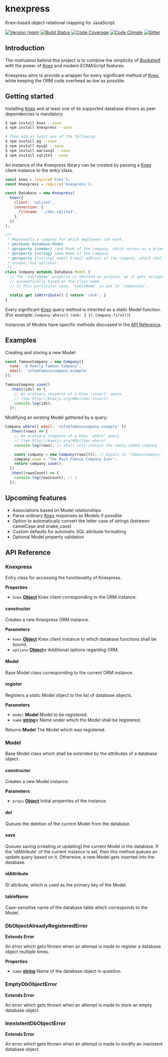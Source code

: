 # knexpress

Knex-based object-relational mapping for JavaScript.

[![Version (npm)](https://img.shields.io/npm/v/knexpress.svg)](https://npmjs.com/package/knexpress)
[![Build Status](https://img.shields.io/travis/kripod/knexpress/master.svg)](https://travis-ci.org/kripod/knexpress)
[![Code Coverage](https://img.shields.io/codeclimate/coverage/github/kripod/knexpress.svg)](https://codeclimate.com/github/kripod/knexpress/coverage)
[![Code Climate](https://img.shields.io/codeclimate/github/kripod/knexpress.svg)](https://codeclimate.com/github/kripod/knexpress)
[![Gitter](https://img.shields.io/gitter/room/kripod/knexpress.svg)](https://gitter.im/kripod/knexpress)

## Introduction

The motivation behind this project is to combine the simplicity of [Bookshelf][]
with the power of [Knex][] and modern ECMAScript features.

Knexpress aims to provide a wrapper for every significant method of [Knex][],
while keeping the ORM code overhead as low as possible.

[bookshelf]: http://bookshelfjs.org

[knex]: http://knexjs.org

## Getting started

Installing [Knex][] and at least one of its supported database drivers as peer
dependencies is mandatory.

```bash
$ npm install knex --save
$ npm install knexpress --save

# Then add at least one of the following:
$ npm install pg --save
$ npm install mysql --save
$ npm install mariasql --save
$ npm install sqlite3 --save
```

An instance of the Knexpress library can be created by passing a [Knex][] client
instance to the entry class.

```js
const knex = require('knex');
const Knexpress = require('knexpress');

const Database = new Knexpress(
  knex({
    client: 'sqlite3',
    connection: {
      filename: './dev.sqlite3',
    },
  })
);

/**
 * Represents a company for which employees can work.
 * @extends Database.Model
 * @property {number} rank Rank of the company, which serves as a primary key.
 * @property {string} name Name of the company.
 * @property {?string} email E-mail address of the company, which shall be
 * unique, but optional.
 */
class Company extends Database.Model {
  // The 'tableName' property is omitted on purpose, as it gets assigned
  // automatically based on the class name.
  // In this particular case, 'tableName' is set to 'companies'.

  static get idAttribute() { return 'rank'; }
}
```

Every significant [Knex][] query method is inherited as a static Model function.
(For example: `Company.where({ rank: 2 })`, `Company.first()`)

Instances of Models have specific methods discussed in the
[API Reference](#api-reference).

## Examples

Creating and storing a new Model:

```js
const famousCompany = new Company({
  name: 'A Really Famous Company',
  email: 'info@famouscompany.example'
});

famousCompany.save()
  .then((ids) => {
    // An ordinary response of a Knex 'insert' query
    // (See http://knexjs.org/#Builder-insert)
    console.log(ids);
  });
```

Modifying an existing Model gathered by a query:

```js
Company.where({ email: 'info@famouscompany.example' })
  .then((rows) => {
    // An ordinary response of a Knex 'where' query
    // (See http://knexjs.org/#Builder-where)
    console.log(rows); // Shall only contain the newly-added company

    const company = new Company(rows[0]); // Equals to 'famousCompany'
    company.name = 'The Most Famous Company Ever';
    return company.save();
  })
  .then((rowsCount) => {
    console.log(rowsCount); // 1
  });
```

## Upcoming features

-   Associations based on Model relationships
-   Parse ordinary [Knex][] responses as Models if possible
-   Option to automatically convert the letter case of strings (between
    camelCase and snake_case)
-   Custom defaults for automatic SQL attribute formatting
-   Optional Model property validation

<a name="api-reference"></a>

## API Reference

### Knexpress

Entry class for accessing the functionality of Knexpress.

**Properties**

-   `knex` **[Object](https://developer.mozilla.org/en-US/docs/Web/JavaScript/Reference/Global_Objects/Object)** Knex client corresponding to the ORM instance.

#### constructor

Creates a new Knexpress ORM instance.

**Parameters**

-   `knex` **[Object](https://developer.mozilla.org/en-US/docs/Web/JavaScript/Reference/Global_Objects/Object)** Knex client instance to which database functions shall
    be bound.
-   `options` **[Object](https://developer.mozilla.org/en-US/docs/Web/JavaScript/Reference/Global_Objects/Object)=** Additional options regarding ORM.

#### Model

Base Model class corresponding to the current ORM instance.

#### register

Registers a static Model object to the list of database objects.

**Parameters**

-   `model` **Model** Model to be registered.
-   `name` **[string](https://developer.mozilla.org/en-US/docs/Web/JavaScript/Reference/Global_Objects/String)=** Name under which the Model shall be registered.

Returns **Model** The Model which was registered.

### Model

Base Model class which shall be extended by the attributes of a database
object.

#### constructor

Creates a new Model instance.

**Parameters**

-   `props` **[Object](https://developer.mozilla.org/en-US/docs/Web/JavaScript/Reference/Global_Objects/Object)** Initial properties of the instance.

#### del

Queues the deletion of the current Model from the database.

#### save

Queues saving (creating or updating) the current Model in the database.
If the 'idAttribute' of the current instance is set, then this method
queues an update query based on it. Otherwise, a new Model gets inserted
into the database.

#### idAttribute

ID attribute, which is used as the primary key of the Model.

#### tableName

Case-sensitive name of the database table which corresponds to the Model.

### DbObjectAlreadyRegisteredError

**Extends Error**

An error which gets thrown when an attempt is made to register a database
object multiple times.

**Properties**

-   `name` **[string](https://developer.mozilla.org/en-US/docs/Web/JavaScript/Reference/Global_Objects/String)** Name of the database object in question.

### EmptyDbObjectError

**Extends Error**

An error which gets thrown when an attempt is made to store an empty database
object.

### InexistentDbObjectError

**Extends Error**

An error which gets thrown when an attempt is made to modify an inexistent
database object.
